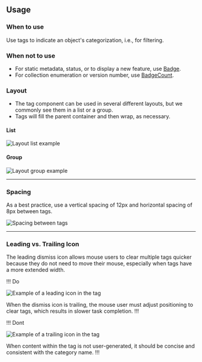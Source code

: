 ## Usage

### When to use

Use tags to indicate an object's categorization, i.e., for filtering.

### When not to use

- For static metadata, status, or to display a new feature, use [Badge](/components/badge/overview).
- For collection enumeration or version number, use [BadgeCount](/components/badge-count/overview).

### Layout

- The tag component can be used in several different layouts, but we commonly see them in a list or a group.
- Tags will fill the parent container and then wrap, as necessary.

#### List

![Layout list example](/assets/components/tag/tag-layout-list.png)

#### Group

![Layout group example](/assets/components/tag/tag-layout-group.png)

---

### Spacing

As a best practice, use a vertical spacing of 12px and horizontal spacing of 8px between tags.

![Spacing between tags](/assets/components/tag/tag-spacing.png)

---

### Leading vs. Trailing Icon


The leading dismiss icon allows mouse users to clear multiple tags quicker because they do not need to move their mouse, especially when tags have a more extended width.

!!! Do

![Example of a leading icon in the tag](/assets/components/tag/tag-leading_icon.png)


When the dismiss icon is trailing, the mouse user must adjust positioning to clear tags, which results in slower task completion.
!!!


!!! Dont

![Example of a trailing icon in the tag](/assets/components/tag/tag-trailing_icon.png)


When content within the tag is not user-generated, it should be concise and consistent with the category name.
!!!
